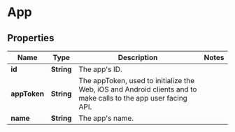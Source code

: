 
# App

## Properties
Name | Type | Description | Notes
------------ | ------------- | ------------- | -------------
**id** | **String** | The app&#39;s ID. | 
**appToken** | **String** | The appToken, used to initialize the Web, iOS and Android clients and to make calls to the app user facing API. | 
**name** | **String** | The app&#39;s name. | 



